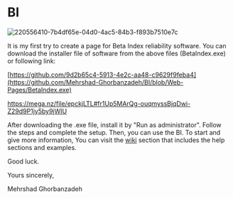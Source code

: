 # BI


![220556410-7b4df65e-04d0-4ac5-84b3-f893b7510e7c](https://user-images.githubusercontent.com/53825204/220933327-b11900d1-57d1-4dd3-9e59-cae9741f958a.png)


It is my first try to create a page for Beta Index reliability software.
You can download the installer file of software from the above files (BetaIndex.exe) or following link: 

[https://github.com/9d2b65c4-5913-4e2c-aa48-c9629f9feba4](https://github.com/Mehrshad-Ghorbanzadeh/BI/blob/Web-Pages/BetaIndex.exe)

https://mega.nz/file/epckjLTL#fr1Up5MArQg-ouqmyssBjqDwi-Z29d9P1jy5by9jWIU

After downloading the .exe file, install it by "Run as administrator".
Follow the steps and complete the setup. Then, you can use the BI. 
To start and give more information, You can visit the [wiki](https://github.com/Mehrshad-Ghorbanzadeh/BI/wiki) section that includes the help sections and examples.

Good luck.

Yours sincerely,

Mehrshad Ghorbanzadeh
